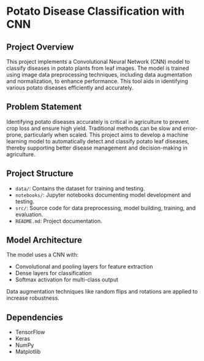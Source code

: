 # Potato Disease Classification with CNN

## Project Overview

This project implements a Convolutional Neural Network (CNN) model to classify diseases in potato plants from leaf images. The model is trained using image data preprocessing techniques, including data augmentation and normalization, to enhance performance. This tool aids in identifying various potato diseases efficiently and accurately.

## Problem Statement

Identifying potato diseases accurately is critical in agriculture to prevent crop loss and ensure high yield. Traditional methods can be slow and error-prone, particularly when scaled. This project aims to develop a machine learning model to automatically detect and classify potato leaf diseases, thereby supporting better disease management and decision-making in agriculture.

## Project Structure

- `data/`: Contains the dataset for training and testing.
- `notebooks/`: Jupyter notebooks documenting model development and testing.
- `src/`: Source code for data preprocessing, model building, training, and evaluation.
- `README.md`: Project documentation.

## Model Architecture

The model uses a CNN with:
- Convolutional and pooling layers for feature extraction
- Dense layers for classification
- Softmax activation for multi-class output

Data augmentation techniques like random flips and rotations are applied to increase robustness.

## Dependencies

- TensorFlow
- Keras
- NumPy
- Matplotlib

